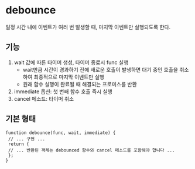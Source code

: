# debounce

일정 시간 내에 이벤트가 여러 번 발생할 때, 마지막 이벤트만 실행되도록 한다.

## 기능

1. wait 값에 따른 타이머 생성, 타이머 종료시 func 실행
   - wait만큼 시간이 경과하기 전에 새로운 호출이 발생하면 대기 중인 호출을 취소하여 최종적으로 마지막 이벤트만 실행
   - 원래 함수 실행이 완료될 때 해결되는 프로미스를 반환
2. immediate 옵션: 첫 번째 함수 호출 즉시 실행
3. cancel 메소드: 타이머 취소

## 기본 형태

```
function debounce(func, wait, immediate) {
 // ... 구현 ...
 return {
 // ... 반환된 객체는 debounced 함수와 cancel 메소드를 포함해야 합니다 ...
 };
}
```
